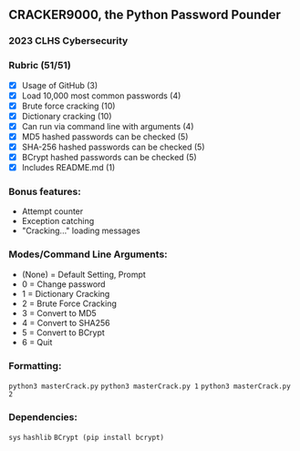 ## CRACKER9000, the Python Password Pounder
### 2023 CLHS Cybersecurity

### Rubric (51/51)
- [x] Usage of GitHub (3)
- [x] Load 10,000 most common passwords (4)
- [x] Brute force cracking (10)
- [x] Dictionary cracking (10)
- [x] Can run via command line with arguments (4)
- [x] MD5 hashed passwords can be checked (5)
- [x] SHA-256 hashed passwords can be checked (5)
- [x] BCrypt hashed passwords can be checked (5)
- [x] Includes README.md (1)

### Bonus features:
- Attempt counter
- Exception catching
- "Cracking..." loading messages

### Modes/Command Line Arguments:
  - (None) = Default Setting, Prompt
  - 0 = Change password
  - 1 = Dictionary Cracking
  - 2 = Brute Force Cracking
  - 3 = Convert to MD5
  - 4 = Convert to SHA256
  - 5 = Convert to BCrypt
  - 6 = Quit

### Formatting:
  `python3 masterCrack.py`
  `python3 masterCrack.py 1`
  `python3 masterCrack.py 2`

### Dependencies:
`sys`
`hashlib`
`BCrypt (pip install bcrypt)`
